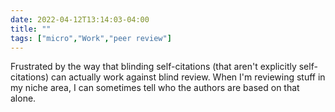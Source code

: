 ```yaml
---
date: 2022-04-12T13:14:03-04:00
title: ""
tags: ["micro","Work","peer review"]
---
```

Frustrated by the way that blinding self-citations (that aren't explicitly self-citations) can actually work against blind review. When I'm reviewing stuff in my niche area, I can sometimes tell who the authors are based on that alone.
